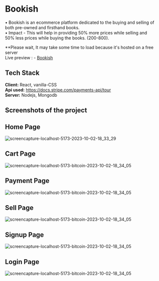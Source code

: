 
# Bookish

•	Bookish is an ecommerce platform dedicated to the buying and selling of both pre-owned and firsthand books.\
•	Impact - This will help in providing 50% more prices while selling and 50% less prices while buying the books. (200-800).


**Please wait, It may take some time to load because it's hosted on a free server\
Live preview : - [Bookish](https://bookish-8avz.onrender.com/)


## Tech Stack

**Client:** React, vanilla-CSS\
**Api used:** https://docs.stripe.com/payments-api/tour \
**Server:** Nodejs, Mongodb


## Screenshots of the project

  ## Home Page

![screencapture-localhost-5173-2023-10-02-18_33_29](https://res.cloudinary.com/dwhf5f08p/image/upload/v1727404819/home_sxyyxz.png)


  ## Cart Page

  ![screencapture-localhost-5173-bitcoin-2023-10-02-18_34_05](https://res.cloudinary.com/dwhf5f08p/image/upload/v1727404745/cart_grysy4.png)

   ## Payment Page

  ![screencapture-localhost-5173-bitcoin-2023-10-02-18_34_05](https://res.cloudinary.com/dwhf5f08p/image/upload/v1727404739/payment_iyu2fg.png)

  ## Sell Page

  ![screencapture-localhost-5173-bitcoin-2023-10-02-18_34_05](https://res.cloudinary.com/dwhf5f08p/image/upload/v1727404740/sell_page_cfyld1.png)

  ## Signup Page

  ![screencapture-localhost-5173-bitcoin-2023-10-02-18_34_05](https://res.cloudinary.com/dwhf5f08p/image/upload/v1727404751/signup_i3ckmz.png)

  ## Login Page

  ![screencapture-localhost-5173-bitcoin-2023-10-02-18_34_05](https://res.cloudinary.com/dwhf5f08p/image/upload/v1727404762/login_q3ud2j.png)
